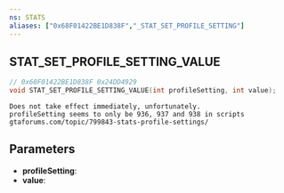 ```yaml
---
ns: STATS
aliases: ["0x68F01422BE1D838F","_STAT_SET_PROFILE_SETTING"]
---
```

## STAT_SET_PROFILE_SETTING_VALUE

```c
// 0x68F01422BE1D838F 0x24DD4929
void STAT_SET_PROFILE_SETTING_VALUE(int profileSetting, int value);
```

```
Does not take effect immediately, unfortunately.  
profileSetting seems to only be 936, 937 and 938 in scripts  
gtaforums.com/topic/799843-stats-profile-settings/  
```

## Parameters
* **profileSetting**:
* **value**:


